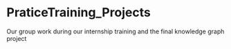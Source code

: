 # PraticeTraining_Projects
Our group work during our internship training and the final knowledge graph project
